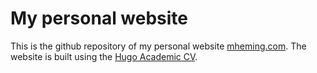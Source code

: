# My personal website

This is the github repository of my personal website [mheming.com](https://www.mheming.com).
The website is built using the [Hugo Academic CV](https://github.com/HugoBlox/theme-academic-cv).

